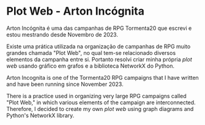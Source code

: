 # Plot Web - Arton Incógnita
Arton Incógnita é uma das campanhas de RPG Tormenta20 que escrevi e estou mestrando desde Novembro de 2023.

Existe uma prática utilizada na organização de campanhas de RPG muito grandes chamada "Plot Web", no qual tem-se relacionado diversos elementos da campanha entre si.
Portanto resolvi criar minha própria *plot web* usando gráfico em grafos e a biblioteca NetworkX do Python.


Arton Incognita is one of the Tormenta20 RPG campaigns that I have written and have been running since November 2023.

There is a practice used in organizing very large RPG campaigns called "Plot Web," in which various elements of the campaign are interconnected. Therefore, I decided to create my own *plot web* using graph diagrams and Python's NetworkX library.
